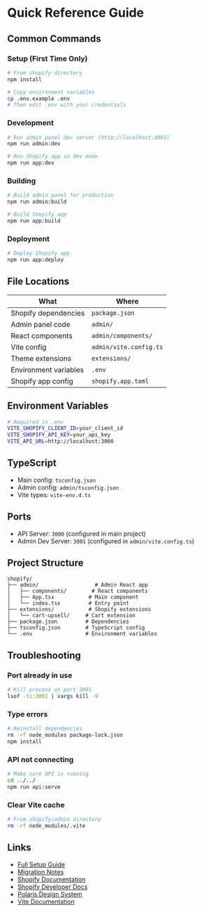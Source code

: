 # Quick Reference Guide

## Common Commands

### Setup (First Time Only)

```bash
# From shopify directory
npm install

# Copy environment variables
cp .env.example .env
# Then edit .env with your credentials
```

### Development

```bash
# Run admin panel dev server (http://localhost:3001)
npm run admin:dev

# Run Shopify app in dev mode
npm run app:dev
```

### Building

```bash
# Build admin panel for production
npm run admin:build

# Build Shopify app
npm run app:build
```

### Deployment

```bash
# Deploy Shopify app
npm run app:deploy
```

## File Locations

| What                  | Where                  |
| --------------------- | ---------------------- |
| Shopify dependencies  | `package.json`         |
| Admin panel code      | `admin/`               |
| React components      | `admin/components/`    |
| Vite config           | `admin/vite.config.ts` |
| Theme extensions      | `extensions/`          |
| Environment variables | `.env`                 |
| Shopify app config    | `shopify.app.toml`     |

## Environment Variables

```bash
# Required in .env
VITE_SHOPIFY_CLIENT_ID=your_client_id
VITE_SHOPIFY_API_KEY=your_api_key
VITE_API_URL=http://localhost:3000
```

## TypeScript

- Main config: `tsconfig.json`
- Admin config: `admin/tsconfig.json`
- Vite types: `vite-env.d.ts`

## Ports

- API Server: `3000` (configured in main project)
- Admin Dev Server: `3001` (configured in `admin/vite.config.ts`)

## Project Structure

```
shopify/
├── admin/                  # Admin React app
│   ├── components/        # React components
│   ├── App.tsx           # Main component
│   └── index.tsx         # Entry point
├── extensions/           # Shopify extensions
│   └── cart-upsell/     # Cart extension
├── package.json         # Dependencies
├── tsconfig.json        # TypeScript config
└── .env                 # Environment variables
```

## Troubleshooting

### Port already in use

```bash
# Kill process on port 3001
lsof -ti:3001 | xargs kill -9
```

### Type errors

```bash
# Reinstall dependencies
rm -rf node_modules package-lock.json
npm install
```

### API not connecting

```bash
# Make sure API is running
cd ../../
npm run api:serve
```

### Clear Vite cache

```bash
# From shopify/admin directory
rm -rf node_modules/.vite
```

## Links

- [Full Setup Guide](./SETUP.md)
- [Migration Notes](./MIGRATION_NOTES.md)
- [Shopify Documentation](./README.md)
- [Shopify Developer Docs](https://shopify.dev/docs)
- [Polaris Design System](https://polaris.shopify.com/)
- [Vite Documentation](https://vitejs.dev/)
